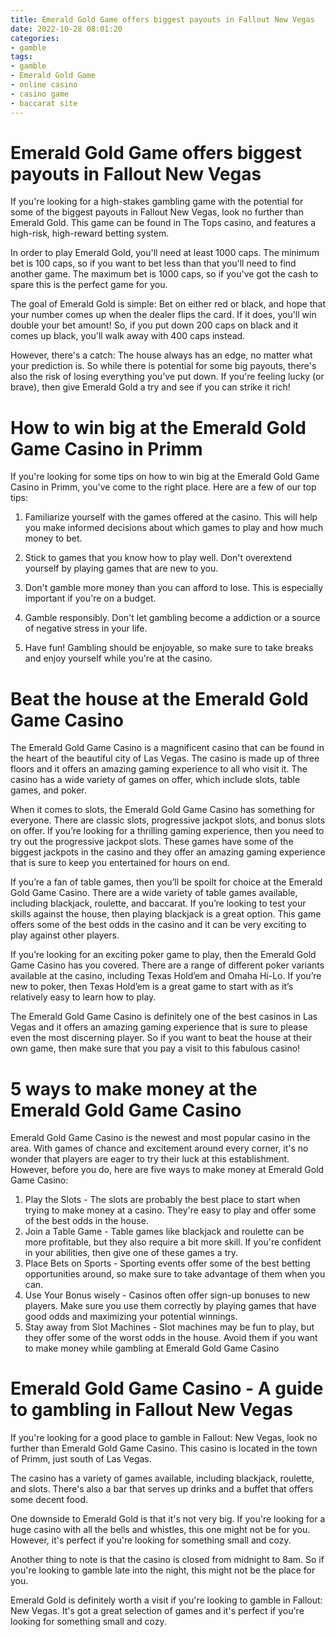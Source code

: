 ```yaml
---
title: Emerald Gold Game offers biggest payouts in Fallout New Vegas
date: 2022-10-28 08:01:20
categories:
- gamble
tags:
- gamble
- Emerald Gold Game
- online casino
- casino game
- baccarat site
---
```



#  Emerald Gold Game offers biggest payouts in Fallout New Vegas

If you're looking for a high-stakes gambling game with the potential for some of the biggest payouts in Fallout New Vegas, look no further than Emerald Gold. This game can be found in The Tops casino, and features a high-risk, high-reward betting system.

In order to play Emerald Gold, you'll need at least 1000 caps. The minimum bet is 100 caps, so if you want to bet less than that you'll need to find another game. The maximum bet is 1000 caps, so if you've got the cash to spare this is the perfect game for you.

The goal of Emerald Gold is simple: Bet on either red or black, and hope that your number comes up when the dealer flips the card. If it does, you'll win double your bet amount! So, if you put down 200 caps on black and it comes up black, you'll walk away with 400 caps instead.

However, there's a catch: The house always has an edge, no matter what your prediction is. So while there is potential for some big payouts, there's also the risk of losing everything you've put down. If you're feeling lucky (or brave), then give Emerald Gold a try and see if you can strike it rich!

#  How to win big at the Emerald Gold Game Casino in Primm

If you're looking for some tips on how to win big at the Emerald Gold Game Casino in Primm, you've come to the right place. Here are a few of our top tips:

1. Familiarize yourself with the games offered at the casino. This will help you make informed decisions about which games to play and how much money to bet.

2. Stick to games that you know how to play well. Don't overextend yourself by playing games that are new to you.

3. Don't gamble more money than you can afford to lose. This is especially important if you're on a budget.

4. Gamble responsibly. Don't let gambling become a addiction or a source of negative stress in your life.

5. Have fun! Gambling should be enjoyable, so make sure to take breaks and enjoy yourself while you're at the casino.

#  Beat the house at the Emerald Gold Game Casino

The Emerald Gold Game Casino is a magnificent casino that can be found in the heart of the beautiful city of Las Vegas. The casino is made up of three floors and it offers an amazing gaming experience to all who visit it. The casino has a wide variety of games on offer, which include slots, table games, and poker.

When it comes to slots, the Emerald Gold Game Casino has something for everyone. There are classic slots, progressive jackpot slots, and bonus slots on offer. If you’re looking for a thrilling gaming experience, then you need to try out the progressive jackpot slots. These games have some of the biggest jackpots in the casino and they offer an amazing gaming experience that is sure to keep you entertained for hours on end.

If you’re a fan of table games, then you’ll be spoilt for choice at the Emerald Gold Game Casino. There are a wide variety of table games available, including blackjack, roulette, and baccarat. If you’re looking to test your skills against the house, then playing blackjack is a great option. This game offers some of the best odds in the casino and it can be very exciting to play against other players.

If you’re looking for an exciting poker game to play, then the Emerald Gold Game Casino has you covered. There are a range of different poker variants available at the casino, including Texas Hold’em and Omaha Hi-Lo. If you’re new to poker, then Texas Hold’em is a great game to start with as it’s relatively easy to learn how to play.

The Emerald Gold Game Casino is definitely one of the best casinos in Las Vegas and it offers an amazing gaming experience that is sure to please even the most discerning player. So if you want to beat the house at their own game, then make sure that you pay a visit to this fabulous casino!

#  5 ways to make money at the Emerald Gold Game Casino

Emerald Gold Game Casino is the newest and most popular casino in the area. With games of chance and excitement around every corner, it's no wonder that players are eager to try their luck at this establishment. However, before you do, here are five ways to make money at Emerald Gold Game Casino:

1. Play the Slots - The slots are probably the best place to start when trying to make money at a casino. They're easy to play and offer some of the best odds in the house.
2. Join a Table Game - Table games like blackjack and roulette can be more profitable, but they also require a bit more skill. If you're confident in your abilities, then give one of these games a try.
3. Place Bets on Sports - Sporting events offer some of the best betting opportunities around, so make sure to take advantage of them when you can.
4. Use Your Bonus wisely - Casinos often offer sign-up bonuses to new players. Make sure you use them correctly by playing games that have good odds and maximizing your potential winnings.
5. Stay away from Slot Machines - Slot machines may be fun to play, but they offer some of the worst odds in the house. Avoid them if you want to make money while gambling at Emerald Gold Game Casino

#  Emerald Gold Game Casino - A guide to gambling in Fallout New Vegas

If you're looking for a good place to gamble in Fallout: New Vegas, look no further than Emerald Gold Game Casino. This casino is located in the town of Primm, just south of Las Vegas.

The casino has a variety of games available, including blackjack, roulette, and slots. There's also a bar that serves up drinks and a buffet that offers some decent food.

One downside to Emerald Gold is that it's not very big. If you're looking for a huge casino with all the bells and whistles, this one might not be for you. However, it's perfect if you're looking for something small and cozy.

Another thing to note is that the casino is closed from midnight to 8am. So if you're looking to gamble late into the night, this might not be the place for you.

Emerald Gold is definitely worth a visit if you're looking to gamble in Fallout: New Vegas. It's got a great selection of games and it's perfect if you're looking for something small and cozy.